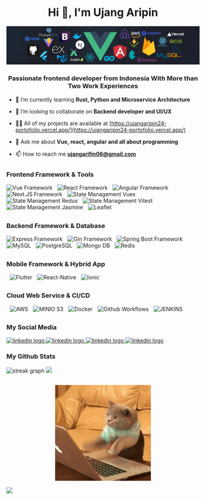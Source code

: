 
<h1 align="center">Hi 👋, I'm Ujang Aripin</h1>  

![](./assets/header_.png)

<h3 align="center">Passionate frontend developer from Indonesia With More than Two Work Experiences</h3>    

- 🌱 I’m currently learning **Rust, Python and Microservice Architecture**  
  
- 👯 I’m looking to collaborate on **Backend developer and UI/UX**  
  
- 👨‍💻 All of my projects are available at [https://ujangaripin24-portofolio.vercel.app/](https://ujangaripin24-portofolio.vercel.app/)
  
- 💬 Ask me about **Vue, react, angular and all about programming**  
  
- 📫 How to reach me **ujangarifin06@gmail.com**


##

<div align="left">
<h3>Frontend Framework & Tools</h3>
  <img title="Vue" src="https://ujangaripin24.github.io/img/icon/Vue.svg" height="35" alt="Vue Framework"  />
  <img width="5" />
  <img title="React" src="https://ujangaripin24.github.io/img/icon/React.svg" height="35" alt="React Framework"  />
  <img width="5" />
  <img title="Angular" src="https://ujangaripin24.github.io/img/icon/Angular.svg" height="35" alt="Angular Framework"  />
  <img width="5" />
  <img title="Next.JS" src="https://ujangaripin24.github.io/img/icon/Next.svg" height="35" alt="Next.JS Framework"  />
    <img width="5" />
  <img title="State Management Vuex" src="https://ujangaripin24.github.io/img/icon/Vuex.svg" height="35" alt="State Management Vuex"  />
  <img width="5" />
  <img title="State Management Redux" src="https://ujangaripin24.github.io/img/icon/Redux.svg" height="35" alt="State Management Redux"  />
  <img width="5" />
  <img title="Unit Testing Vitest" src="https://ujangaripin24.github.io/img/icon/Vitest.svg" height="35" alt="State Management Vitest"  />
  <img width="5" />
  <img title="Unit Testing Jasmine" src="https://ujangaripin24.github.io/img/icon/Jasmine.svg" height="35" alt="State Management Jasmine"  />
  <img width="5" />
  <img title=" Leaflet" src="https://ujangaripin24.github.io/img/icon/Leaflet.svg" height="35" alt="Leaflet"  />
  <img width="5" />
</div>

##

<div align="left">
<h3>Backend Framework & Database</h3>
  <img title="Express" src="https://ujangaripin24.github.io/img/icon/Express.svg" height="35" alt="Express Framework"  />
  <img width="5" />
  <img title="Golang" src="https://ujangaripin24.github.io/img/icon/Golang.svg" height="35" alt="Gin Framework"  />
  <img width="5" />
  <img title="Spring Boot" src="https://ujangaripin24.github.io/img/icon/Spring-Boot.svg" height="35" alt="Spring Boot Framework"  />
    <img width="5" />
  <img title="MySQL" src="https://ujangaripin24.github.io/img/icon/My-SQL.svg" height="35" alt="MySQL"  />
  <img width="5" />
  <img title="PostgreSQL" src="https://ujangaripin24.github.io/img/icon/PostGIS.svg" height="35" alt="PostgreSQL"  />
  <img width="5" />
  <img title="Mongo DB" src="https://ujangaripin24.github.io/img/icon/Mongodb.svg" height="35" alt="Mongo DB"  />
  <img width="5" />
  <img title="Redis" src="https://ujangaripin24.github.io/img/icon/REDIS.svg" height="35" alt="Redis"  />
</div>

##

<div align="left">
<h3>Mobile Framework & Hybrid App</h3>
  <img width="5" />
  <img title="Flutter" src="https://ujangaripin24.github.io/img/icon/Flutter.svg" height="35" alt="Flutter"  />
  <img width="5" />
  <img title="React-Native" src="https://ujangaripin24.github.io/img/icon/React-Native.svg" height="35" alt="React-Native"  />
  <img width="5" />
  <img title="Ionic" src="https://ujangaripin24.github.io/img/icon/Ionic.svg" height="35" alt="Ionic"  />
</div>

##

<div align="left">
<h3>Cloud Web Service & CI/CD</h3>
  <img width="5" />
  <img title="AWS" src="https://ujangaripin24.github.io/img/icon/AWS.svg" height="35" alt="AWS"  />
  <img width="5" />
  <img title="Mongo DB" src="https://ujangaripin24.github.io/img/icon/MINIO.svg" height="35" alt="MINIO S3"  />
  <img width="5" />
  <img title="Docker" src="https://ujangaripin24.github.io/img/icon/Docker.svg" height="35" alt="Docker"  />
  <img width="5" />
  <img title="Github Workflows" src="https://ujangaripin24.github.io/img/icon/Github.svg" height="35" alt="Github Workflows"  />
  <img width="5" />
  <img title="JENKINS" src="https://ujangaripin24.github.io/img/icon/JENKINS.svg" height="35" alt="JENKINS"  />
</div>

##

<div align="left">
<h3>My Social Media</h3>
<a target="_blank" href="https://linkedin.com/in/ujang-aripin-a80107237">
  <img src="https://img.shields.io/static/v1?message=LinkedIn&logo=linkedin&label=&color=0077B5&logoColor=white&labelColor=&style=for-the-badge" height="25" alt="linkedin logo"  />
</a>
<a target="_blank" href="https://ujangaripin24.github.io/">
  <img src="https://img.shields.io/static/v1?message=Github&logo=Github&label=&color=36454F&logoColor=white&labelColor=&style=for-the-badge" height="25" alt="linkedin logo"  />
</a>
<a target="_blank" href="https://instagram.com/aripin_2401">
  <img src="https://img.shields.io/static/v1?message=Instagram&logo=Instagram&label=&color=fa7e1e&logoColor=white&labelColor=&style=for-the-badge" height="25" alt="linkedin logo"  />
</a>
<a target="_blank" href="https://facebook.com/aripin.p.18">
  <img src="https://img.shields.io/static/v1?message=Facebook&logo=Facebook&label=&color=1877F2&logoColor=white&labelColor=&style=for-the-badge" height="25" alt="linkedin logo"  />
</a>
</div>

###

<div align="left">
<h3>My Github Stats</h3>
      <img src="https://streak-stats.demolab.com?user=ujangaripin24&locale=en&mode=daily&theme=dracula&hide_border=false&border_radius=5&order=3" height="150" alt="streak graph"  />
<!--       <img src="https://github-profile-trophy.vercel.app?username=ujangaripin24&theme=dracula&column=-1&row=1&margin-w=8&margin-h=8&no-bg=false&no-frame=false&order=4" height="150" alt="trophy graph"  /> -->
    <img src="https://github-readme-activity-graph.vercel.app/graph?username=ujangaripin24&bg_color=000000&color=ffffff&line=ffffff&point=ff0000&area=true&hide_border=true"/>
</div>

##

<div align="center">
  <img src="./assets/2GU.gif" width="250" height="250" />
</div>

[![](https://capsule-render.vercel.app/api?type=waving&color=306998&height=120&section=footer)](https://capsule-render.vercel.app/api?type=waving&color=00008B&height=120&section=footer)
